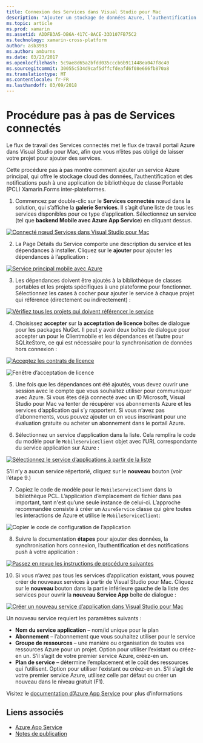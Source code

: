 ```yaml
---
title: Connexion des Services dans Visual Studio pour Mac
description: "Ajouter un stockage de données Azure, l’authentification et des notifications push aux applications mobiles à partir de Visual Studio pour Mac"
ms.topic: article
ms.prod: xamarin
ms.assetid: ADDFB3A5-DB6A-417C-8ACE-33D107FB75C2
ms.technology: xamarin-cross-platform
author: asb3993
ms.author: amburns
ms.date: 03/23/2017
ms.openlocfilehash: 5c9ae8d65a2bfdd035cccb6b911448ea047f8c40
ms.sourcegitcommit: 30055c534d9caf5dffcfdeafd6f08e666fb870a8
ms.translationtype: MT
ms.contentlocale: fr-FR
ms.lasthandoff: 03/09/2018
---
```

# <a name="connected-services-walkthrough"></a>Procédure pas à pas de Services connectés

Le flux de travail des Services connectés met le flux de travail portail Azure dans Visual Studio pour Mac, afin que vous n’êtes pas obligé de laisser votre projet pour ajouter des services.

Cette procédure pas à pas montre comment ajouter un service Azure principal, qui offre le stockage cloud des données, l’authentification et des notifications push à une application de bibliothèque de classe Portable (PCL) Xamarin.Forms inter-plateformes.


1.  Commencez par double-clic sur le **Services connectés** nœud dans la solution, qui s’affiche la **galerie Services**.
  Il s’agit d’une liste de tous les services disponibles pour ce type d’application. Sélectionnez un service (tel que **backend Mobile avec Azure App Service**) en cliquant dessus.

  [![](connected-services-images/image001-sml.png "Connecté nœud Services dans Visual Studio pour Mac")](connected-services-images/image001.png#lightbox)

2. La Page Détails du Service comporte une description du service et les dépendances à installer.
  Cliquez sur le **ajouter** pour ajouter les dépendances à l’application :

  [![](connected-services-images/image002-sml.png "Service principal mobile avec Azure")](connected-services-images/image002.png#lightbox)

3. Les dépendances doivent être ajoutés à la bibliothèque de classes portables et les projets spécifiques à une plateforme pour fonctionner.
  Sélectionnez les cases à cocher pour ajouter le service à chaque projet qui référence (directement ou indirectement) :

  [![](connected-services-images/image003-sml.png "Vérifiez tous les projets qui doivent référencer le service")](connected-services-images/image003.png#lightbox)

4. Choisissez **accepter** sur la **acceptation de licence** boîtes de dialogue pour les packages NuGet.
  Il peut y avoir deux boîtes de dialogue pour accepter un pour le Clientmobile et les dépendances et l’autre pour SQLiteStore, ce qui est nécessaire pour la synchronisation de données hors connexion :

  [![](connected-services-images/image004-sml.png "Acceptez les contrats de licence")](connected-services-images/image004.png#lightbox)

  ![](connected-services-images/image005.png "Fenêtre d’acceptation de licence")

5. Une fois que les dépendances ont été ajoutés, vous devez ouvrir une session avec le compte que vous souhaitez utiliser pour communiquer avec Azure.
  Si vous êtes déjà connecté avec un ID Microsoft, Visual Studio pour Mac va tenter de récupérer vos abonnements Azure et les services d’application qui s’y rapportent. Si vous n’avez pas d’abonnements, vous pouvez ajouter un en vous inscrivant pour une évaluation gratuite ou acheter un abonnement dans le portail Azure.

6. Sélectionnez un service d’application dans la liste. Cela remplira le code du modèle pour le `MobileServiceClient` objet avec l’URL correspondante du service application sur Azure :

  [![](connected-services-images/image006-sml.png "Sélectionnez le service d’applications à partir de la liste")](connected-services-images/image006.png#lightbox)

  S’il n’y a aucun service répertorié, cliquez sur le **nouveau** bouton (voir l’étape 9.)

7. Copiez le code de modèle pour le `MobileServiceClient` dans la bibliothèque PCL. L’application d’emplacement de fichier dans pas important, tant n'est qu’une seule instance de celui-ci.
  L’approche recommandée consiste à créer un `AzureService` classe qui gère toutes les interactions de Azure et utilise le `MobileServiceClient`:

  ![](connected-services-images/image007.png "Copier le code de configuration de l’application")

8. Suivre la documentation **étapes** pour ajouter des données, la synchronisation hors connexion, l’authentification et des notifications push à votre application :

  [![](connected-services-images/image008-sml.png "Passez en revue les instructions de procédure suivantes")](connected-services-images/image008.png#lightbox)

10. Si vous n’avez pas tous les services d’application existant, vous pouvez créer de nouveaux services à partir de Visual Studio pour Mac.
  Cliquez sur le **nouveau** bouton dans la partie inférieure gauche de la liste des services pour ouvrir la **nouveau Service App** boîte de dialogue :

  [![](connected-services-images/image009-sml.png "Créer un nouveau service d’application dans Visual Studio pour Mac")](connected-services-images/image009.png#lightbox)

Un nouveau service requiert les paramètres suivants :

-   **Nom du service application** – nom/id unique pour le plan
-   **Abonnement** – l’abonnement que vous souhaitez utiliser pour le service
-   **Groupe de ressources** – une manière ou organisation de toutes vos ressources Azure pour un projet. Option pour utiliser l’existant ou créez-en un. S’il s’agit de votre premier service Azure, créez-en un.
-   **Plan de service** – détermine l’emplacement et le coût des ressources qui l’utilisent. Option pour utiliser l’existant ou créez-en un. S’il s’agit de votre premier service Azure, utilisez celle par défaut ou créer un nouveau dans le niveau gratuit (F1).

Visitez le [documentation d’Azure App Service](https://docs.microsoft.com/azure/app-service/) pour plus d’informations


## <a name="related-links"></a>Liens associés

- [Azure App Service](https://docs.microsoft.com/en-us/azure/app-service/)
- [Notes de publication](https://developer.xamarin.com/releases/studio/xamarin.studio_6.2/xamarin.studio_6.2/#Connected_Services)

